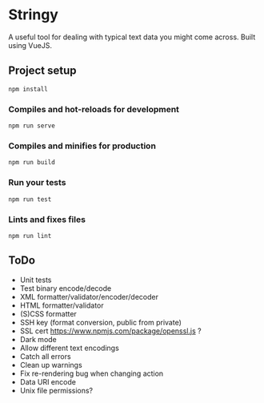 # Stringy

A useful tool for dealing with typical text data you might come across.
Built using VueJS.

## Project setup
```
npm install
```

### Compiles and hot-reloads for development
```
npm run serve
```

### Compiles and minifies for production
```
npm run build
```

### Run your tests
```
npm run test
```

### Lints and fixes files
```
npm run lint
```

## ToDo
 - Unit tests
 - Test binary encode/decode
 - XML formatter/validator/encoder/decoder
 - HTML formatter/validator
 - (S)CSS formatter
 - SSH key (format conversion, public from private)
 - SSL cert https://www.npmjs.com/package/openssl.js ?
 - Dark mode
 - Allow different text encodings
 - Catch all errors
 - Clean up warnings
 - Fix re-rendering bug when changing action
 - Data URI encode
 - Unix file permissions?
